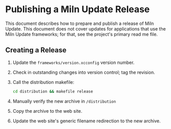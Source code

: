 # Publishing a Miln Update Release

This document describes how to prepare and publish a release of Miln Update. This document does not cover updates for applications that use the Miln Update frameworks; for that, see the project's primary read me file.

## Creating a Release

1. Update the `frameworks/version.xcconfig` version number.
2. Check in outstanding changes into version control; tag the revision.
3. Call the distribution makefile:
    
    ``` sh
    cd distribution && makefile release
    ```

4. Manually verify the new archive in `/distribution`
5. Copy the archive to the web site.
6. Update the web site's generic filename redirection to the new archive.
